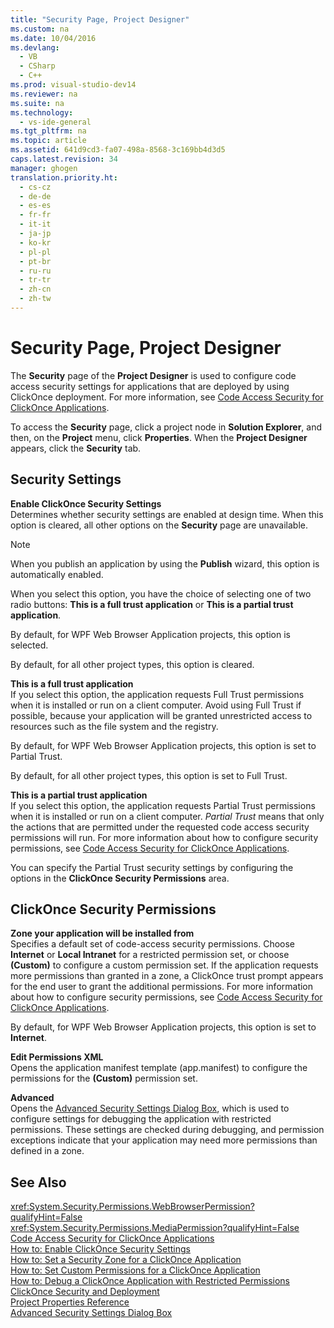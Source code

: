 ```yaml
---
title: "Security Page, Project Designer"
ms.custom: na
ms.date: 10/04/2016
ms.devlang: 
  - VB
  - CSharp
  - C++
ms.prod: visual-studio-dev14
ms.reviewer: na
ms.suite: na
ms.technology: 
  - vs-ide-general
ms.tgt_pltfrm: na
ms.topic: article
ms.assetid: 641d9cd3-fa07-498a-8568-3c169bb4d3d5
caps.latest.revision: 34
manager: ghogen
translation.priority.ht: 
  - cs-cz
  - de-de
  - es-es
  - fr-fr
  - it-it
  - ja-jp
  - ko-kr
  - pl-pl
  - pt-br
  - ru-ru
  - tr-tr
  - zh-cn
  - zh-tw
---
```

# Security Page, Project Designer
The **Security** page of the **Project Designer** is used to configure code access security settings for applications that are deployed by using ClickOnce deployment. For more information, see [Code Access Security for ClickOnce Applications](../VS_IDE/Code-Access-Security-for-ClickOnce-Applications.md).  
  
 To access the **Security** page, click a project node in **Solution Explorer**, and then, on the **Project** menu, click **Properties**. When the **Project Designer** appears, click the **Security** tab.  
  
## Security Settings  
 **Enable ClickOnce Security Settings**  
 Determines whether security settings are enabled at design time. When this option is cleared, all other options on the **Security** page are unavailable.  
  
> [!NOTE]
>  When you publish an application by using the **Publish** wizard, this option is automatically enabled.  
  
 When you select this option, you have the choice of selecting one of two radio buttons: **This is a full trust application** or **This is a partial trust application**.  
  
 By default, for WPF Web Browser Application projects, this option is selected.  
  
 By default, for all other project types, this option is cleared.  
  
 **This is a full trust application**  
 If you select this option, the application requests Full Trust permissions when it is installed or run on a client computer. Avoid using Full Trust if possible, because your application will be granted unrestricted access to resources such as the file system and the registry.  
  
 By default, for WPF Web Browser Application projects, this option is set to Partial Trust.  
  
 By default, for all other project types, this option is set to Full Trust.  
  
 **This is a partial trust application**  
 If you select this option, the application requests Partial Trust permissions when it is installed or run on a client computer. *Partial Trust* means that only the actions that are permitted under the requested code access security permissions will run. For more information about how to configure security permissions, see [Code Access Security for ClickOnce Applications](../VS_IDE/Code-Access-Security-for-ClickOnce-Applications.md).  
  
 You can specify the Partial Trust security settings by configuring the options in the **ClickOnce Security Permissions** area.  
  
## ClickOnce Security Permissions  
 **Zone your application will be installed from**  
 Specifies a default set of code-access security permissions. Choose **Internet** or **Local Intranet** for a restricted permission set, or choose **(Custom)** to configure a custom permission set. If the application requests more permissions than granted in a zone, a ClickOnce trust prompt appears for the end user to grant the additional permissions. For more information about how to configure security permissions, see [Code Access Security for ClickOnce Applications](../VS_IDE/Code-Access-Security-for-ClickOnce-Applications.md).  
  
 By default, for WPF Web Browser Application projects, this option is set to **Internet**.  
  
 **Edit Permissions XML**  
 Opens the application manifest template (app.manifest) to configure the permissions for the **(Custom)** permission set.  
  
 **Advanced**  
 Opens the [Advanced Security Settings Dialog Box](../VS_IDE/Advanced-Security-Settings-Dialog-Box.md), which is used to configure settings for debugging the application with restricted permissions. These settings are checked during debugging, and permission exceptions indicate that your application may need more permissions than defined in a zone.  
  
## See Also  
 <xref:System.Security.Permissions.WebBrowserPermission?qualifyHint=False>   
 <xref:System.Security.Permissions.MediaPermission?qualifyHint=False>   
 [Code Access Security for ClickOnce Applications](../VS_IDE/Code-Access-Security-for-ClickOnce-Applications.md)   
 [How to: Enable ClickOnce Security Settings](../VS_IDE/How-to--Enable-ClickOnce-Security-Settings.md)   
 [How to: Set a Security Zone for a ClickOnce Application](../VS_IDE/How-to--Set-a-Security-Zone-for-a-ClickOnce-Application.md)   
 [How to: Set Custom Permissions for a ClickOnce Application](../VS_IDE/How-to--Set-Custom-Permissions-for-a-ClickOnce-Application.md)   
 [How to: Debug a ClickOnce Application with Restricted Permissions](../VS_IDE/How-to--Debug-a-ClickOnce-Application-with-Restricted-Permissions.md)   
 [ClickOnce Security and Deployment](../VS_IDE/ClickOnce-Security-and-Deployment.md)   
 [Project Properties Reference](../VS_IDE/Project-Properties-Reference.md)   
 [Advanced Security Settings Dialog Box](../VS_IDE/Advanced-Security-Settings-Dialog-Box.md)